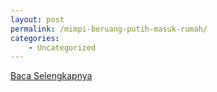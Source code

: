 ```yaml
---
layout: post
permalink: /mimpi-beruang-putih-masuk-rumah/
categories:
    - Uncategorized
---
```


[Baca Selengkapnya](/07)
